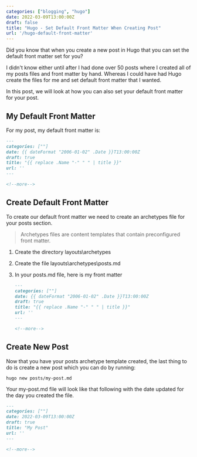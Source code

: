 ```yaml
---
categories: ["blogging", "hugo"]
date: 2022-03-09T13:00:00Z
draft: false
title: "Hugo - Set Default Front Matter When Creating Post"
url: '/hugo-default-front-matter'
---
```


Did you know that when you create a new post in Hugo that you can set the default front matter set for you?

I didn't know either until after I had done over 50 posts where I created all of my posts files and front matter by hand. Whereas I could have had Hugo create the files for me and set default front matter that I wanted.

In this post, we will look at how you can also set your default front matter for your post.

<!--more-->

## My Default Front Matter

For my post, my default front matter is:

```markdown
---
categories: [""]
date: {{ dateFormat "2006-01-02" .Date }}T13:00:00Z
draft: true
title: "{{ replace .Name "-" " " | title }}"
url: ''
---

<!--more-->
```

## Create Default Front Matter

To create our default front matter we need to create an archetypes file for your posts section.

> Archetypes files are content templates that contain preconfigured front matter.

1. Create the directory layouts\archetypes
1. Create the file layouts\archetypes\posts.md
1. In your posts.md file, here is my front matter

    ```markdown
    ---
    categories: [""]
    date: {{ dateFormat "2006-01-02" .Date }}T13:00:00Z
    draft: true
    title: "{{ replace .Name "-" " " | title }}"
    url: ''
    ---

    <!--more-->
    ```

## Create New Post

Now that you have your posts archetype template created, the last thing to do is create a new post which you can do by running:

```shell
hugo new posts/my-post.md
```

Your my-post.md file will look like that following with the date updated for the day you created the file.

```markdown
---
categories: [""]
date: 2022-03-09T13:00:00Z
draft: true
title: "My Post"
url: ''
---

<!--more-->
```
